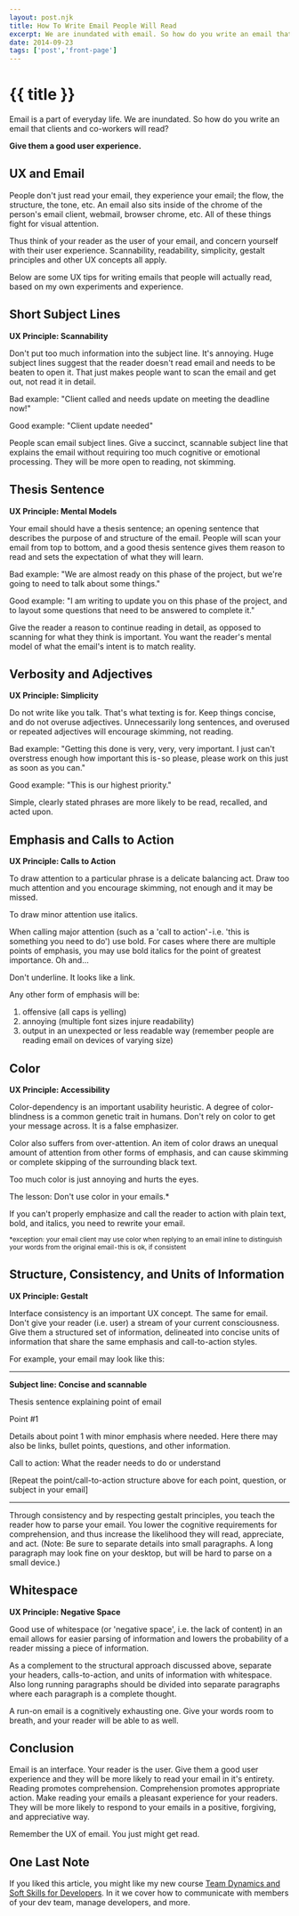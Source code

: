 ```yaml
---
layout: post.njk
title: How To Write Email People Will Read
excerpt: We are inundated with email. So how do you write an email that clients and co-workers will read?
date: 2014-09-23
tags: ['post','front-page']
---
```


# {{ title }}

Email is a part of everyday life. We are inundated.
So how do you write an email that clients and co-workers will read?

**Give them a good user experience.**


## UX and Email
People don't just read your email, they experience your email; the flow, the structure, the tone, etc. An email also sits inside of the chrome of the person's email client, webmail, browser chrome, etc. All of these things fight for visual attention.

Thus think of your reader as the user of your email, and concern yourself with their user experience. Scannability, readability, simplicity, gestalt principles and other UX concepts all apply.

Below are some UX tips for writing emails that people will actually read, based on my own experiments and experience.

## Short Subject Lines
**UX Principle: Scannability**

Don't put too much information into the subject line. It's annoying. Huge subject lines suggest that the reader doesn't read email and needs to be beaten to open it. That just makes people want to scan the email and get out, not read it in detail.

Bad example: "Client called and needs update on meeting the deadline now!"

Good example: "Client update needed"

People scan email subject lines. Give a succinct, scannable subject line that explains the email without requiring too much cognitive or emotional processing. They will be more open to reading, not skimming.

## Thesis Sentence
**UX Principle: Mental Models**

Your email should have a thesis sentence; an opening sentence that describes the purpose of and structure of the email. People will scan your email from top to bottom, and a good thesis sentence gives them reason to read and sets the expectation of what they will learn.

Bad example: "We are almost ready on this phase of the project, but we're going to need to talk about some things."

Good example: "I am writing to update you on this phase of the project, and to layout some questions that need to be answered to complete it."

Give the reader a reason to continue reading in detail, as opposed to scanning for what they think is important. You want the reader's mental model of what the email's intent is to match reality.

## Verbosity and Adjectives
**UX Principle: Simplicity**

Do not write like you talk. That's what texting is for. Keep things concise, and do not overuse adjectives. Unnecessarily long sentences, and overused or repeated adjectives will encourage skimming, not reading.

Bad example: "Getting this done is very, very, very important. I just can't overstress enough how important this is - so please, please work on this just as soon as you can."

Good example: "This is our highest priority."

Simple, clearly stated phrases are more likely to be read, recalled, and acted upon.

## Emphasis and Calls to Action
**UX Principle: Calls to Action**

To draw attention to a particular phrase is a delicate balancing act. Draw too much attention and you encourage skimming, not enough and it may be missed.

To draw minor attention use italics.

When calling major attention (such as a 'call to action' - i.e. 'this is something you need to do') use bold.
For cases where there are multiple points of emphasis, you may use bold italics for the point of greatest importance. Oh and…

Don't underline. It looks like a link.

Any other form of emphasis will be:
1. offensive (all caps is yelling)
1. annoying (multiple font sizes injure readability)
1. output in an unexpected or less readable way (remember people are reading email on devices of varying size)

## Color
**UX Principle: Accessibility**

Color-dependency is an important usability heuristic. A degree of color-blindness is a common genetic trait in humans. Don't rely on color to get your message across. It is a false emphasizer.

Color also suffers from over-attention. An item of color draws an unequal amount of attention from other forms of emphasis, and can cause skimming or complete skipping of the surrounding black text.

Too much color is just annoying and hurts the eyes.

The lesson: Don't use color in your emails.*

If you can't properly emphasize and call the reader to action with plain text, bold, and italics, you need to rewrite your email.

<small>*exception: your email client may use color when replying to an email inline to distinguish your words from the original email - this is ok, if consistent</small>

## Structure, Consistency, and Units of Information
**UX Principle: Gestalt**

Interface consistency is an important UX concept. The same for email. Don't give your reader (i.e. user) a stream of your current consciousness. Give them a structured set of information, delineated into concise units of information that share the same emphasis and call-to-action styles.

For example, your email may look like this:

---

**Subject line: Concise and scannable**

Thesis sentence explaining point of email

Point #1

Details about point 1 with minor emphasis where needed. Here there may also be links, bullet points, questions, and other information.

Call to action: What the reader needs to do or understand

[Repeat the point/call-to-action structure above for each point, question, or subject in your email]

---

Through consistency and by respecting gestalt principles, you teach the reader how to parse your email. You lower the cognitive requirements for comprehension, and thus increase the likelihood they will read, appreciate, and act.
(Note: Be sure to separate details into small paragraphs. A long paragraph may look fine on your desktop, but will be hard to parse on a small device.)

## Whitespace
**UX Principle: Negative Space**

Good use of whitespace (or 'negative space', i.e. the lack of content) in an email allows for easier parsing of information and lowers the probability of a reader missing a piece of information.

As a complement to the structural approach discussed above, separate your headers, calls-to-action, and units of information with whitespace. Also long running paragraphs should be divided into separate paragraphs where each paragraph is a complete thought.

A run-on email is a cognitively exhausting one. Give your words room to breath, and your reader will be able to as well.

## Conclusion
Email is an interface. Your reader is the user. Give them a good user experience and they will be more likely to read your email in it's entirety. Reading promotes comprehension. Comprehension promotes appropriate action.
Make reading your emails a pleasant experience for your readers. They will be more likely to respond to your emails in a positive, forgiving, and appreciative way.

Remember the UX of email. You just might get read.

## One Last Note
If you liked this article, you might like my new course <a href="https://teamdynamics.dev">Team Dynamics and Soft Skills for Developers</a>. In it we cover how to communicate with members of your dev team, manage developers, and more.